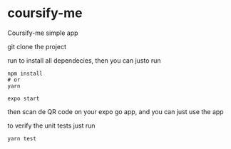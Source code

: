 # coursify-me
Coursify-me simple app

git clone the project

run to install all dependecies, then you can justo run 
```
npm install
# or
yarn
```

```
expo start
```

then scan de QR code on your expo go app, and you can just use the app

to verify the unit tests just run

```
yarn test
```
